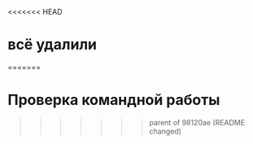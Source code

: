<<<<<<< HEAD
# всё удалили
=======
# Проверка командной работы
>>>>>>> parent of 98120ae (README changed)
